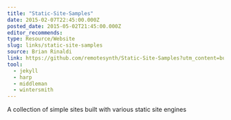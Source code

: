 ```yaml
---
title: "Static-Site-Samples"
date: 2015-02-07T22:45:00.000Z
posted_date: 2015-05-02T21:45:00.000Z
editor_recommends:
type: Resource/Website
slug: links/static-site-samples
source: Brian Rinaldi
link: https://github.com/remotesynth/Static-Site-Samples?utm_content=buffer9288a&amp;utm_medium=social&amp;utm_source=twitter.com&amp;utm_campaign=buffer
tool:
  - jekyll
  - harp
  - middleman
  - wintersmith
---
```

A collection of simple sites built with various static site engines



